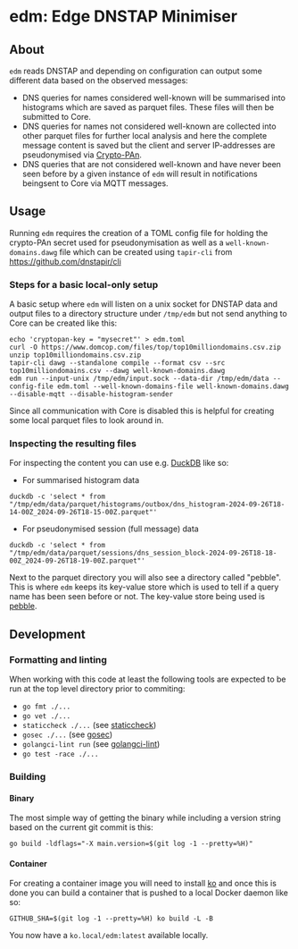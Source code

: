 # edm: Edge DNSTAP Minimiser

## About
`edm` reads DNSTAP and depending on configuration can output some different
data based on the observed messages:
* DNS queries for names considered well-known will be summarised into
histograms which are saved as parquet files. These files will then be submitted
to Core.
* DNS queries for names not considered well-known are collected into other
parquet files for further local analysis and here the complete message content
is saved but the client and server IP-addresses are pseudonymised via
[Crypto-PAn](https://en.wikipedia.org/wiki/Crypto-PAn).
* DNS queries that are not considered well-known and have never been seen
before by a given instance of `edm` will result in notifications beingsent to
Core via MQTT messages.

## Usage
Running `edm` requires the creation of a TOML config file for holding the
crypto-PAn secret used for pseudonymisation as well as a
`well-known-domains.dawg` file which can be created using `tapir-cli` from
<https://github.com/dnstapir/cli>

### Steps for a basic local-only setup
A basic setup where `edm` will listen on a unix socket for DNSTAP data and
output files to a directory structure under `/tmp/edm` but not send anything to
Core can be created like this:
```text
echo 'cryptopan-key = "mysecret"' > edm.toml
curl -O https://www.domcop.com/files/top/top10milliondomains.csv.zip
unzip top10milliondomains.csv.zip
tapir-cli dawg --standalone compile --format csv --src top10milliondomains.csv --dawg well-known-domains.dawg
edm run --input-unix /tmp/edm/input.sock --data-dir /tmp/edm/data --config-file edm.toml --well-known-domains-file well-known-domains.dawg --disable-mqtt --disable-histogram-sender
```
Since all communication with Core is disabled this is helpful for creating some
local parquet files to look around in.

### Inspecting the resulting files
For inspecting the content you can use e.g. [DuckDB](https://duckdb.org) like
so:
* For summarised histogram data
```text
duckdb -c 'select * from "/tmp/edm/data/parquet/histograms/outbox/dns_histogram-2024-09-26T18-14-00Z_2024-09-26T18-15-00Z.parquet"'
```
* For pseudonymised session (full message) data
```text
duckdb -c 'select * from "/tmp/edm/data/parquet/sessions/dns_session_block-2024-09-26T18-18-00Z_2024-09-26T18-19-00Z.parquet"'
```

Next to the parquet directory you will also see a directory called "pebble".
This is where `edm` keeps its key-value store which is used to tell if a
query name has been seen before or not. The key-value store being used is
[pebble](https://github.com/cockroachdb/pebble).

## Development

### Formatting and linting
When working with this code at least the following tools are expected to be
run at the top level directory prior to commiting:

* `go fmt ./...`
* `go vet ./...`
* `staticcheck ./...` (see [staticcheck](https://staticcheck.io))
* `gosec ./...` (see [gosec](https://github.com/securego/gosec))
* `golangci-lint run` (see [golangci-lint](https://golangci-lint.run))
* `go test -race ./...`

### Building
#### Binary
The most simple way of getting the binary while including a version string
based on the current git commit is this:
```
go build -ldflags="-X main.version=$(git log -1 --pretty=%H)"
```

#### Container
For creating a container image you will need to install
[ko](https://github.com/ko-build/ko) and once this is done you can build a
container that is pushed to a local Docker daemon like so:
```
GITHUB_SHA=$(git log -1 --pretty=%H) ko build -L -B
```
You now have a `ko.local/edm:latest` available locally.
